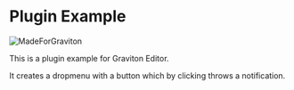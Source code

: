 # Plugin Example

![MadeForGraviton](https://raw.githubusercontent.com/Graviton-Code-Editor/website/master/src/badges/made_for_graviton.svg?sanitize=true)

This is a plugin example for Graviton Editor.

It creates a dropmenu with a button which by clicking throws a notification.
